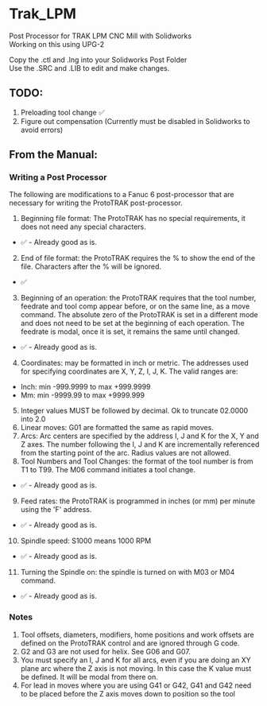 # Trak_LPM
Post Processor for TRAK LPM CNC Mill with Solidworks<br>
Working on this using UPG-2

Copy the .ctl and .lng into your Solidworks Post Folder<br>
Use the .SRC and .LIB to edit and make changes.

## TODO:
1. Preloading tool change ✅
2. Figure out compensation (Currently must be disabled in Solidworks to avoid errors)

## From the Manual:

### Writing a Post Processor<br>
The following are modifications to a Fanuc 6 post-processor that are necessary for writing the ProtoTRAK post-processor.
1. Beginning file format: The ProtoTRAK has no special requirements, it does not need any special characters.
* ✅ - Already good as is.
2. End of file format: the ProtoTRAK requires the % to show the end of the file. Characters after the % will be ignored.
* ✅
3. Beginning of an operation: the ProtoTRAK requires that the tool number, feedrate and tool comp appear before, or on the same line, as a move command. The absolute zero of the ProtoTRAK is set in a different mode and does not need to be set at the beginning of each operation. The feedrate is modal, once it is set, it remains the same until changed.
* ✅ - Already good as is.
4. Coordinates: may be formatted in inch or metric. The addresses used for specifying coordinates are X, Y, Z, I, J, K. The valid ranges are:
* Inch: min -999.9999 to max +999.9999
* Mm: min -9999.99 to max +9999.999
5. Integer values MUST be followed by decimal. Ok to truncate 02.0000 into 2.0
6. Linear moves: G01 are formatted the same as rapid moves.
7. Arcs: Arc centers are specified by the address I, J and K for the X, Y and Z axes. The number following the I, J and K are incrementally referenced from the starting point of the arc. Radius values are not allowed.
8. Tool Numbers and Tool Changes: the format of the tool number is from T1 to T99. The M06 command initiates a tool change.
* ✅ - Already good as is.
9. Feed rates: the ProtoTRAK is programmed in inches (or mm) per minute using the 'F' address.
* ✅ - Already good as is.
10. Spindle speed: S1000 means 1000 RPM
* ✅ - Already good as is.
11. Turning the Spindle on: the spindle is turned on with M03 or M04 command.
* ✅ - Already good as is.
### Notes
1. Tool offsets, diameters, modifiers, home positions and work offsets are defined on the ProtoTRAK control and are ignored through G code.
2. G2 and G3 are not used for helix. See G06 and G07.
3. You must specify an I, J and K for all arcs, even if you are doing an XY plane arc where the Z axis is not moving. In this case the K value must be defined. It will be modal from there on.
4. For lead in moves where you are using G41 or G42, G41 and G42 need to be placed before the Z axis moves down to position so the tool